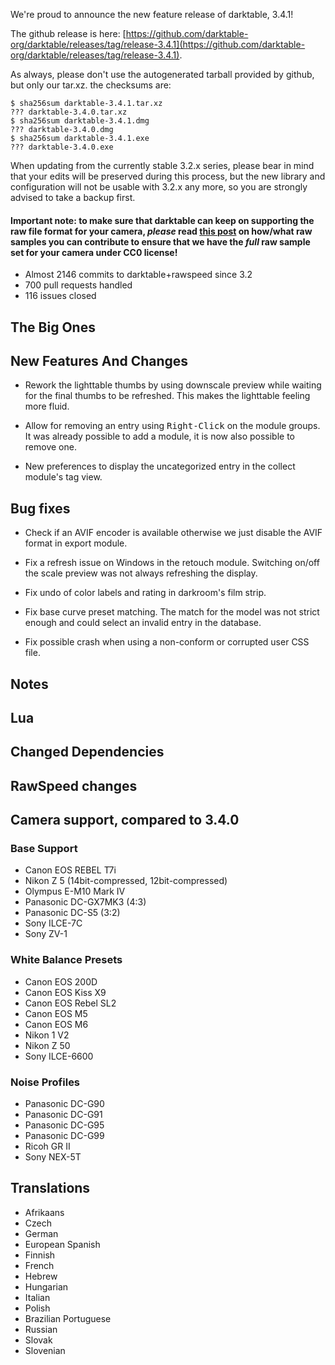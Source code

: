 We're proud to announce the new feature release of darktable, 3.4.1!

The github release is here: [https://github.com/darktable-org/darktable/releases/tag/release-3.4.1](https://github.com/darktable-org/darktable/releases/tag/release-3.4.1).

As always, please don't use the autogenerated tarball provided by
github, but only our tar.xz. the checksums are:

```
$ sha256sum darktable-3.4.1.tar.xz
??? darktable-3.4.0.tar.xz
$ sha256sum darktable-3.4.1.dmg
??? darktable-3.4.0.dmg
$ sha256sum darktable-3.4.1.exe
??? darktable-3.4.0.exe
```

When updating from the currently stable 3.2.x series, please bear in
mind that your edits will be preserved during this process, but the new
library and configuration will not be usable with 3.2.x any more, so
you are strongly advised to take a backup first.

#### Important note: to make sure that darktable can keep on supporting the raw file format for your camera, *please* read [this post](https://discuss.pixls.us/t/raw-samples-wanted/5420?u=lebedevri) on how/what raw samples you can contribute to ensure that we have the *full* raw sample set for your camera under CC0 license!

- Almost 2146 commits to darktable+rawspeed since 3.2
- 700 pull requests handled
- 116 issues closed

## The Big Ones

## New Features And Changes

- Rework the lighttable thumbs by using downscale preview while
  waiting for the final thumbs to be refreshed. This makes the
  lighttable feeling more fluid.

- Allow for removing an entry using <kbd>Right-Click</kbd> on
  the module groups. It was already possible to add a module,
  it is now also possible to remove one.

- New preferences to display the uncategorized entry in the
  collect module's tag view.

## Bug fixes

- Check if an AVIF encoder is available otherwise we just disable
  the AVIF format in export module.

- Fix a refresh issue on Windows in the retouch module. Switching
  on/off the scale preview was not always refreshing the display.

- Fix undo of color labels and rating in darkroom's film strip.

- Fix base curve preset matching. The match for the model was not
  strict enough and could select an invalid entry in the database.

- Fix possible crash when using a non-conform or corrupted user CSS
  file.

## Notes

## Lua

## Changed Dependencies

## RawSpeed changes


## Camera support, compared to 3.4.0

### Base Support

- Canon EOS REBEL T7i
- Nikon Z 5 (14bit-compressed, 12bit-compressed)
- Olympus E-M10 Mark IV
- Panasonic DC-GX7MK3 (4:3)
- Panasonic DC-S5 (3:2)
- Sony ILCE-7C
- Sony ZV-1

### White Balance Presets

- Canon EOS 200D
- Canon EOS Kiss X9
- Canon EOS Rebel SL2
- Canon EOS M5
- Canon EOS M6
- Nikon 1 V2
- Nikon Z 50
- Sony ILCE-6600

### Noise Profiles

- Panasonic DC-G90
- Panasonic DC-G91
- Panasonic DC-G95
- Panasonic DC-G99
- Ricoh GR II
- Sony NEX-5T

## Translations

- Afrikaans
- Czech
- German
- European Spanish
- Finnish
- French
- Hebrew
- Hungarian
- Italian
- Polish
- Brazilian Portuguese
- Russian
- Slovak
- Slovenian
